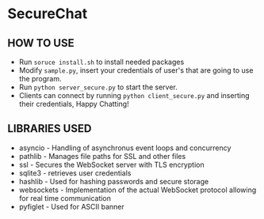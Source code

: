 # SecureChat

## HOW TO USE
* Run `soruce install.sh` to install needed packages
* Modify `sample.py`, insert your credentials of user's that are going to use the program.
* Run `python server_secure.py` to start the server.
* Clients can connect by running `python client_secure.py` and inserting their credentials, Happy Chatting!

## LIBRARIES USED
* asyncio - Handling of asynchronus event loops and concurrency
* pathlib - Manages file paths for SSL and other files
* ssl - Secures the WebSocket server with TLS encryption
* sqlite3 - retrieves user credentials
* hashlib - Used for hashing passwords and secure storage 
* websockets - Implementation of the actual WebSocket protocol allowing for real time communication
* pyfiglet - Used for ASCII banner

